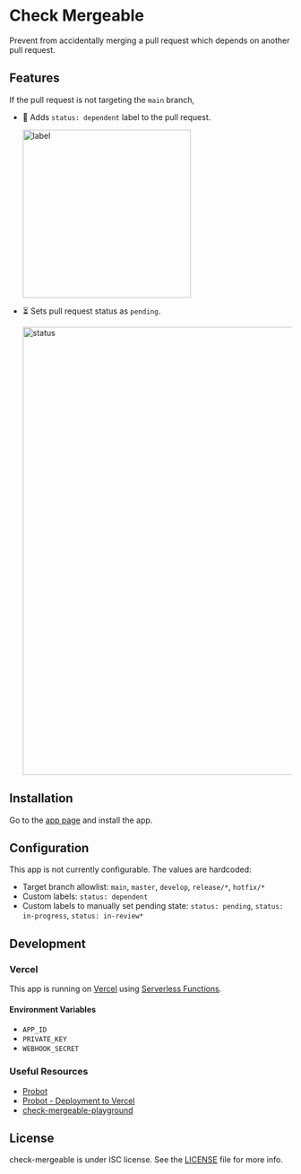 # Check Mergeable

Prevent from accidentally merging a pull request which depends on another pull request.

## Features

If the pull request is not targeting the `main` branch,

* 🔖 Adds `status: dependent` label to the pull request.

    <img width="300" alt="label" src="https://user-images.githubusercontent.com/931655/130362351-651d99f7-b62e-4988-bfba-079cec720dd3.png">

* ⏳ Sets pull request status as `pending`.

    <img width="800" alt="status" src="https://user-images.githubusercontent.com/931655/130361943-90114c4d-31a5-4c3a-8396-3b34ef2ab3cc.png">

## Installation

Go to the [app page](https://github.com/apps/check-mergeable) and install the app.

## Configuration

This app is not currently configurable. The values are hardcoded:

* Target branch allowlist: `main`, `master`, `develop`, `release/*`, `hotfix/*`
* Custom labels: `status: dependent`
* Custom labels to manually set pending state: `status: pending`, `status: in-progress`, `status: in-review*`

## Development

### Vercel

This app is running on [Vercel](https://vercel.com/) using [Serverless Functions](https://vercel.com/docs/serverless-functions/introduction).

#### Environment Variables

* `APP_ID`
* `PRIVATE_KEY`
* `WEBHOOK_SECRET`

### Useful Resources

* [Probot](https://probot.github.io/)
* [Probot - Deployment to Vercel](https://probot.github.io/docs/deployment/#vercel)
* [check-mergeable-playground](https://github.com/check-mergeable/check-mergeable-playground)

## License

check-mergeable is under ISC license. See the [LICENSE](LICENSE) file for more info.

